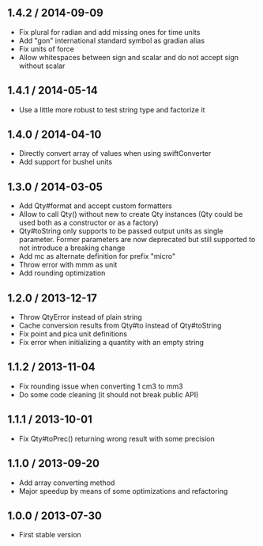 1.4.2 / 2014-09-09
------------------

* Fix plural for radian and add missing ones for time units
* Add "gon" international standard symbol as gradian alias
* Fix units of force
* Allow whitespaces between sign and scalar and do not accept sign
  without scalar

1.4.1 / 2014-05-14
------------------

* Use a little more robust to test string type and factorize it

1.4.0 / 2014-04-10
------------------

* Directly convert array of values when using swiftConverter
* Add support for bushel units

1.3.0 / 2014-03-05
------------------

* Add Qty#format and accept custom formatters
* Allow to call Qty() without new to create Qty instances (Qty could be used
  both as a constructor or as a factory)
* Qty#toString only supports to be passed output units as single parameter.
  Former parameters are now deprecated but still supported to not introduce
  a breaking change
* Add mc as alternate definition for prefix "micro"
* Throw error with mmm as unit
* Add rounding optimization

1.2.0 / 2013-12-17
------------------

* Throw QtyError instead of plain string
* Cache conversion results from Qty#to instead of Qty#toString
* Fix point and pica unit definitions
* Fix error when initializing a quantity with an empty string

1.1.2 / 2013-11-04
------------------

* Fix rounding issue when converting 1 cm3 to mm3
* Do some code cleaning (it should not break public API)

1.1.1 / 2013-10-01
------------------

* Fix Qty#toPrec() returning wrong result with some precision

1.1.0 / 2013-09-20
------------------

* Add array converting method
* Major speedup by means of some optimizations and refactoring

1.0.0 / 2013-07-30
------------------

* First stable version
